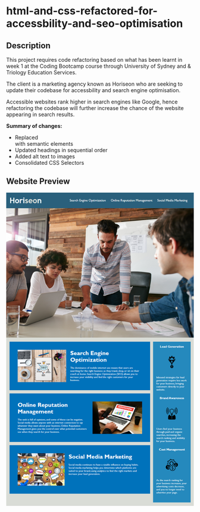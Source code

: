 # html-and-css-refactored-for-accessbility-and-seo-optimisation

## Description

This project requires code refactoring based on what has been learnt in week 1 at the Coding Bootcamp course through University of Sydney and & Triology Education Services.

The client is a marketing agency known as Horiseon who are seeking to update their codebase for accessbility and search engine optimisation.

Accessible websites rank higher in search engines like Google, hence refactoring the codebase will further increase the chance of the website appearing in search results.

**Summary of changes:**

- Replaced <div> with semantic elements
- Updated headings in sequential order
- Added alt text to images
- Consolidated CSS Selectors 

## Website Preview

![The Horiseon webpage includes a navigation bar, a header image, and cards with text and images at the bottom of the page.](./Assets/images/horiseon.png)





